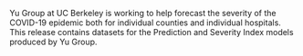 Yu Group at UC Berkeley is working to help forecast the severity of the COVID-19 epidemic both for individual counties and individual hospitals. This release contains datasets for the Prediction and Severity Index models produced by Yu Group.